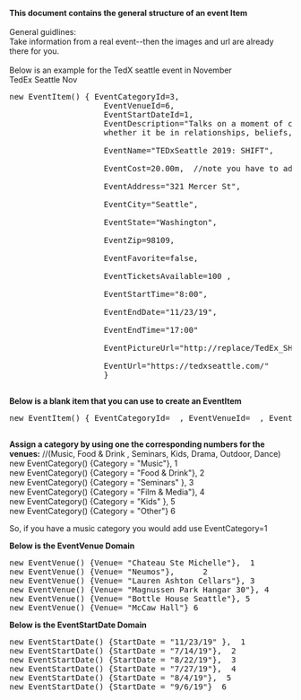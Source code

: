 
**This document contains the general structure of an event Item**
</br>
</br>
General guidlines: </br>
Take information from a real event--then the images and url are already there for you. 
</br>
</br>
Below is an example for the TedX seattle event in November </br>
TedEx Seattle Nov </br>
<pre>
new EventItem() { EventCategoryId=3, 
                    EventVenueId=6, 
                    EventStartDateId=1,
                    EventDescription="Talks on a moment of change from one position to another,
                    whether it be in relationships, beliefs, cultures, perspectives or the world",</br> 
                    EventName="TEDxSeattle 2019: SHIFT",</br>
                    EventCost=20.00m,  //note you have to add the m suffix when declaring a decimal.</br>
                    EventAddress="321 Mercer St",</br>
                    EventCity="Seattle",</br> 
                    EventState="Washington",</br>
                    EventZip=98109,</br> 
                    EventFavorite=false,</br> 
                    EventTicketsAvailable=100 , </br>
                    EventStartTime="8:00", </br>
                    EventEndDate="11/23/19",</br>
                    EventEndTime="17:00"</br>
                    EventPictureUrl="http://replace/TedEx_SHIFT_2019.PNG",</br>
                    EventUrl="https://tedxseattle.com/"
                    }

</pre> 

**Below is a blank item that you can use to create an EventItem**
<pre>
new EventItem() { EventCategoryId=  , EventVenueId=  , EventStartDateId= , EventDescription=  , EventName=   , EventCost=   , EventAddress= , EventCity=  , EventState=  , EventZip=  , EventFavorite= , EventTicketsAvailable= , EventStartTime=  ,  EventEndDate= ,  EventEndTime=  , EventPictureUrl=  , EventUrl= }

</pre>


**Assign a category by using one the corresponding numbers for the venues:**
//(Music, Food & Drink ,  Seminars, Kids, Drama, Outdoor, Dance) 
new EventCategory() {Category = "Music"},  1   </br>
new EventCategory() {Category = "Food & Drink"}, 2  </br>
new EventCategory() {Category = "Seminars" },  3    </br>
new EventCategory() {Category = "Film & Media"}, 4  </br>
new EventCategory() {Category = "Kids" },  5  </br>
new EventCategory() {Category = "Other"} 6   </br>

So, if you have a music category you would add use EventCategory=1

**Below is the EventVenue Domain**
<pre>
new EventVenue() {Venue= "Chateau Ste Michelle"},  1
new EventVenue() {Venue= "Neumos"},      2
new EventVenue() {Venue= "Lauren Ashton Cellars"}, 3
new EventVenue() {Venue= "Magnussen Park Hangar 30"}, 4
new EventVenue() {Venue= "Bottle House Seattle"}, 5
new EventVenue() {Venue= "McCaw Hall"} 6
</pre>


**Below is the EventStartDate Domain**
<pre>
new EventStartDate() {StartDate = "11/23/19" },  1
new EventStartDate() {StartDate = "7/14/19"},  2
new EventStartDate() {StartDate = "8/22/19"},  3
new EventStartDate() {StartDate = "7/27/19"},  4
new EventStartDate() {StartDate = "8/4/19"},  5
new EventStartDate() {StartDate = "9/6/19"}  6
</pre>



